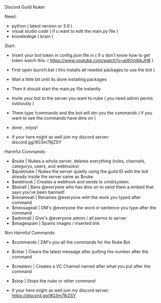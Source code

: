 Discord Guild Nuker

Need: 
- python ( latest version or 3.9 )
- visual studio code ( if u want to edit the main.py file )
- knowledege ( brain )

Start: 
- Insert your bot token in config.json file in ( if u don't  know how to get token watch this: ( https://www.youtube.com/watch?v=aI4OmIbkJH8 )
- First open launch.bat ( this installs all needed packages to use the bot )
- Wait a little bit until its done installing packages
- Then it should start the main.py file instantly 
- Invite your bot to the server you want to nuke ( you need admin perms ovbiously )
- Them type !commands and the bot will dm you the commands ( if you want to see the commands have dms on )
- done , enjoy!

- if your here might as well join my discord server:  discord.gg/9G3m78jZSY

Harmful Commands:
- $nuke |  Nukes a whole server, deletes everything (roles, channels, categorys, users, and webhooks)
- $quietnuke | Nukes the server quietly using the guild ID with the bot already inside the server same as $nuke
- $webhook | Creates a webhook and sends to cmd/system 
- $banall | Bans @everyone who has dms on to send them a embed that says you've been banned!
- $renameall | Renames @everyone with the work you typed after command
- $messageall | DM's @everyone the word or sentence you type after the command
- $adminall | Give's @everyone admin / all perms to server
- $imagespam | Spams images / inserted link 

Non Harmful Commands:
- $commands | DM's you all the commands for the Nuke Bot 
- $clear | Clears the latest message after putting the number after the command
- $createvc | Creates a VC Channel named after what you put after the command
- $stop | Stops the nuke or other command

- if your here might as well join my discord server: https://discord.gg/9G3m78jZSY
